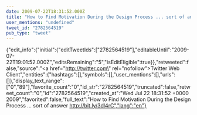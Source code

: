 ```yaml
---
date: 2009-07-22T18:31:52.000Z
title: "How to Find Motivation During the Design Process ... sort of answer  http://bit.ly/3dl4rC″"
user_mentions: "undefined"
tweet_id: "2782564519"
pub_type: "tweet"
---
```

{"edit_info":{"initial":{"editTweetIds":["2782564519"],"editableUntil":"2009-07-22T19:01:52.000Z","editsRemaining":"5","isEditEligible":true}},"retweeted":false,"source":"<a href=\"http://twitter.com\" rel=\"nofollow\">Twitter Web Client</a>","entities":{"hashtags":[],"symbols":[],"user_mentions":[],"urls":[]},"display_text_range":["0","89"],"favorite_count":"0","id_str":"2782564519","truncated":false,"retweet_count":"0","id":"2782564519","created_at":"Wed Jul 22 18:31:52 +0000 2009","favorited":false,"full_text":"How to Find Motivation During the Design Process ... sort of answer  http://bit.ly/3dl4rC","lang":"en"}
